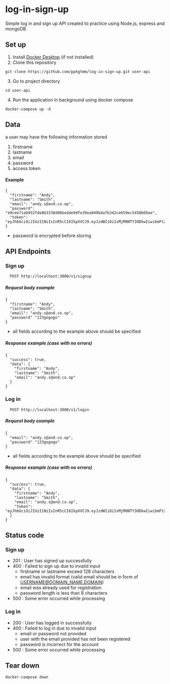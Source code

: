 # log-in-sign-up
Simple log in and sign up API created to practice using Node.js, express and mongoDB
## Set up
1. Install [Docker Desktop](https://www.docker.com/products/docker-desktop) (if not installed)
2. Clone this repository
```
git clone https://github.com/ppkgtmm/log-in-sign-up.git user-api
```
3. Go to project directory
```
cd user-api
```
4. Run the application in background using docker compose
```
docker-compose up -d
```
## Data
a user may have the following information stored
1. firstname
2. lastname
3. email
4. password
5. access token
#### Example
```
{
  "firstname": "Andy",
  "lastname": "Smith",
  "email": "andy.s@and.co.op",
  "password": "e9cee71ab932fde863338d08be4de9dfe39ea049bdafb342ce659ec5450b69ae",
  "token": "eyJhbGciOiJIUzI1NiIsInR5cCI6IkpXVCJ9.eyJzdWIiOiIxMjM0NTY3ODkwIiwibmFtZSI6IkpvaG4gRG9lIiwiaWF0IjoxNTE2MjM5MDIyfQ.SflKxwRJSMeKKF2QT4fwpMeJf36POk6yJV_adQssw5c"  
}
```
* password is encrypted before storing
## API Endpoints
### Sign up
```
  POST http://localhost:3000/v1/signup
```
##### Request body example
```
{
  "firstname": "Andy",
  "lastname": "Smith",
  "email": "andy.s@and.co.op",
  "password" "123gogogo" 
}
```
* all fields according to the example above should be specified
##### Response example (case with no errors)
```
{
  "success": true,
  "data": {
    "firstname": "Andy",
    "lastname": "Smith",
    "email": "andy.s@and.co.op"
  }
}
```
### Log in
```
  POST http://localhost:3000/v1/login
```
##### Request body example
```
{
  "email": "andy.s@and.co.op",
  "password" "123gogogo" 
}
```
* all fields according to the example above should be specified
##### Response example (case with no errors)
```
{
  "success": true,
  "data": {
    "firstname": "Andy",
    "lastname": "Smith",
    "email": "andy.s@and.co.op",
    "token": "eyJhbGciOiJIUzI1NiIsInR5cCI6IkpXVCJ9.eyJzdWIiOiIxMjM0NTY3ODkwIiwibmFtZSI6IkpvaG4gRG9lIiwiaWF0IjoxNTE2MjM5MDIyfQ.SflKxwRJSMeKKF2QT4fwpMeJf36POk6yJV_adQssw5c"
  }
}
```
## Status code
### Sign up
* 201 : User has signed up successfully
* 400 : Failed to sign up due to invalid input
  * firstname or lastname exceed 128 characters
  * email has invalid format (valid email should be in form of USERNAME@DOMAIN_NAME.DOMAIN)
  * email was already used for registration
  * password length is less than 8 characters
* 500 : Some error occurred while processing
### Log in
* 200 : User has logged in successfully
* 400 : Failed to log in due to invalid input
  * email or password not provided
  * user with the email provided has not been registered
  * password is incorrect for the account
* 500 : Some error occurred while processing
## Tear down
```
docker-compose down
```
